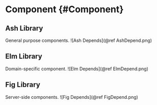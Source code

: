 Component {#Component}
=========

Ash Library
-----------
General purpose components.
![Ash Depends](@ref AshDepend.png)

Elm Library
-----------
Domain-specific component.
![Elm Depends](@ref ElmDepend.png)

Fig Library
-----------
Server-side components.
![Fig Depends](@ref FigDepend.png)

